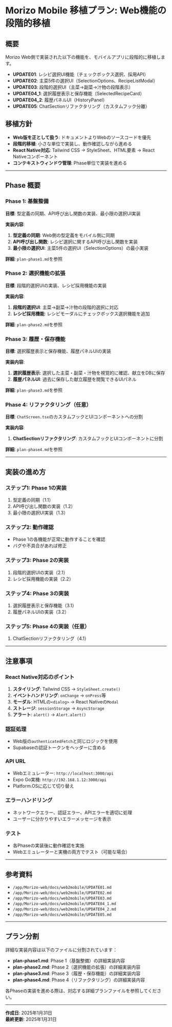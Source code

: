 # Morizo Mobile 移植プラン: Web機能の段階的移植

## 概要

Morizo Web側で実装された以下の機能を、モバイルアプリに段階的に移植します。

- **UPDATE01**: レシピ選択UI機能（チェックボックス選択、採用API）
- **UPDATE02**: 主菜5件の選択UI（SelectionOptions、RecipeListModal）
- **UPDATE03**: 段階的選択UI（主菜→副菜→汁物の段階表示）
- **UPDATE04_1**: 選択履歴表示と保存機能（SelectedRecipeCard）
- **UPDATE04_2**: 履歴パネルUI（HistoryPanel）
- **UPDATE05**: ChatSectionリファクタリング（カスタムフック分離）

## 移植方針

- **Web版を正として扱う**: ドキュメントよりWebのソースコードを優先
- **段階的移植**: 小さな単位で実装し、動作確認しながら進める
- **React Native対応**: Tailwind CSS → StyleSheet、HTML要素 → React Nativeコンポーネント
- **コンテキストウィンドウ管理**: Phase単位で実装を進める

---

## Phase 概要

### Phase 1: 基盤整備

**目標**: 型定義の同期、API呼び出し関数の実装、最小限の選択UI実装

**実装内容**:
1. **型定義の同期**: Web側の型定義をモバイル側に同期
2. **API呼び出し関数**: レシピ選択に関するAPI呼び出し関数を実装
3. **最小限の選択UI**: 主菜5件の選択UI（SelectionOptions）の最小実装

**詳細**: `plan-phase1.md`を参照

### Phase 2: 選択機能の拡張

**目標**: 段階的選択UIの実装、レシピ採用機能の実装

**実装内容**:
1. **段階的選択UI**: 主菜→副菜→汁物の段階的選択に対応
2. **レシピ採用機能**: レシピモーダルにチェックボックス選択機能を追加

**詳細**: `plan-phase2.md`を参照

### Phase 3: 履歴・保存機能

**目標**: 選択履歴表示と保存機能、履歴パネルUIの実装

**実装内容**:
1. **選択履歴表示**: 選択した主菜・副菜・汁物を視覚的に確認、献立をDBに保存
2. **履歴パネルUI**: 過去に保存した献立履歴を閲覧できるUIパネル

**詳細**: `plan-phase3.md`を参照

### Phase 4: リファクタリング（任意）

**目標**: `ChatScreen.tsx`のカスタムフックとUIコンポーネントへの分割

**実装内容**:
1. **ChatSectionリファクタリング**: カスタムフックとUIコンポーネントに分割

**詳細**: `plan-phase4.md`を参照

---

## 実装の進め方

### ステップ1: Phase 1の実装
1. 型定義の同期（1.1）
2. API呼び出し関数の実装（1.2）
3. 最小限の選択UI実装（1.3）

### ステップ2: 動作確認
- Phase 1の各機能が正常に動作することを確認
- バグや不具合があれば修正

### ステップ3: Phase 2の実装
1. 段階的選択UIの実装（2.1）
2. レシピ採用機能の実装（2.2）

### ステップ4: Phase 3の実装
1. 選択履歴表示と保存機能（3.1）
2. 履歴パネルUIの実装（3.2）

### ステップ5: Phase 4の実装（任意）
1. ChatSectionリファクタリング（4.1）

---

## 注意事項

### React Native対応のポイント
1. **スタイリング**: Tailwind CSS → `StyleSheet.create()`
2. **イベントハンドリング**: `onChange` → `onPress`等
3. **モーダル**: HTMLの`<dialog>` → React Nativeの`Modal`
4. **ストレージ**: `sessionStorage` → `AsyncStorage`
5. **アラート**: `alert()` → `Alert.alert()`

### 認証処理
- Web版の`authenticatedFetch`と同じロジックを使用
- Supabaseの認証トークンをヘッダーに含める

### API URL
- Webエミュレーター: `http://localhost:3000/api`
- Expo Go実機: `http://192.168.1.12:3000/api`
- Platform.OSに応じて切り替え

### エラーハンドリング
- ネットワークエラー、認証エラー、APIエラーを適切に処理
- ユーザーに分かりやすいエラーメッセージを表示

### テスト
- 各Phaseの実装後に動作確認を実施
- Webエミュレーターと実機の両方でテスト（可能な場合）

---

## 参考資料

- `/app/Morizo-web/docs/web2mobile/UPDATE01.md`
- `/app/Morizo-web/docs/web2mobile/UPDATE02.md`
- `/app/Morizo-web/docs/web2mobile/UPDATE03.md`
- `/app/Morizo-web/docs/web2mobile/UPDATE04_1.md`
- `/app/Morizo-web/docs/web2mobile/UPDATE04_2.md`
- `/app/Morizo-web/docs/web2mobile/UPDATE05.md`

---

## プラン分割

詳細な実装内容は以下のファイルに分割されています：

- **plan-phase1.md**: Phase 1（基盤整備）の詳細実装内容
- **plan-phase2.md**: Phase 2（選択機能の拡張）の詳細実装内容
- **plan-phase3.md**: Phase 3（履歴・保存機能）の詳細実装内容
- **plan-phase4.md**: Phase 4（リファクタリング）の詳細実装内容

各Phaseの実装を進める際は、対応する詳細プランファイルを参照してください。

---

**作成日**: 2025年1月31日  
**最終更新**: 2025年1月31日
